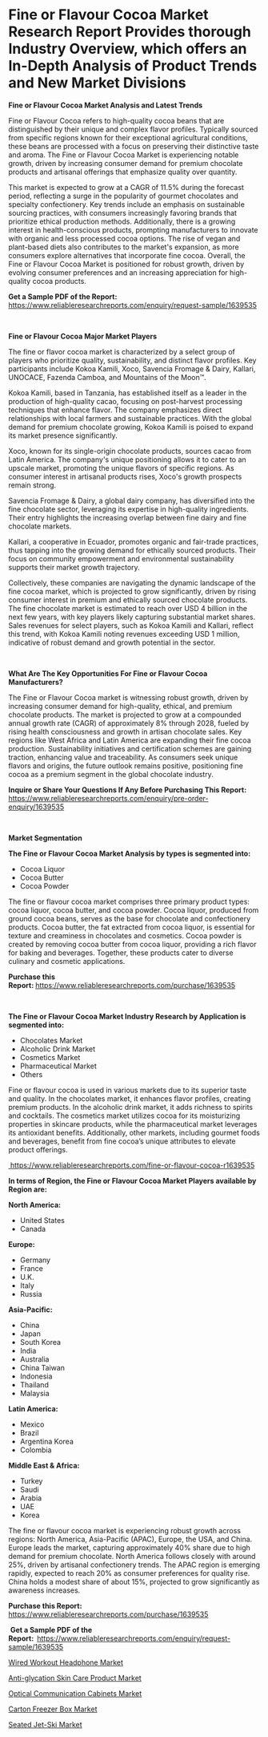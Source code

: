 <p><h1>Fine or Flavour Cocoa Market Research Report Provides thorough Industry Overview, which offers an In-Depth Analysis of Product Trends and New Market Divisions</h1></p><p><strong>Fine or Flavour Cocoa Market Analysis and Latest Trends</strong></p>
<p><p>Fine or Flavour Cocoa refers to high-quality cocoa beans that are distinguished by their unique and complex flavor profiles. Typically sourced from specific regions known for their exceptional agricultural conditions, these beans are processed with a focus on preserving their distinctive taste and aroma. The Fine or Flavour Cocoa Market is experiencing notable growth, driven by increasing consumer demand for premium chocolate products and artisanal offerings that emphasize quality over quantity.</p><p>This market is expected to grow at a CAGR of 11.5% during the forecast period, reflecting a surge in the popularity of gourmet chocolates and specialty confectionery. Key trends include an emphasis on sustainable sourcing practices, with consumers increasingly favoring brands that prioritize ethical production methods. Additionally, there is a growing interest in health-conscious products, prompting manufacturers to innovate with organic and less processed cocoa options. The rise of vegan and plant-based diets also contributes to the market's expansion, as more consumers explore alternatives that incorporate fine cocoa. Overall, the Fine or Flavour Cocoa Market is positioned for robust growth, driven by evolving consumer preferences and an increasing appreciation for high-quality cocoa products.</p></p>
<p><strong>Get a Sample PDF of the Report:&nbsp;</strong> <a href="https://www.reliableresearchreports.com/enquiry/request-sample/1639535?utm_campaign=115&utm_medium=2&utm_source=Github&utm_content=ia&utm_term=05042025&utm_id=fine-or-flavour-cocoa">https://www.reliableresearchreports.com/enquiry/request-sample/1639535</a></p>
<p>&nbsp;</p>
<p><strong>Fine or Flavour Cocoa Major Market Players</strong></p>
<p><p>The fine or flavor cocoa market is characterized by a select group of players who prioritize quality, sustainability, and distinct flavor profiles. Key participants include Kokoa Kamili, Xoco, Savencia Fromage & Dairy, Kallari, UNOCACE, Fazenda Camboa, and Mountains of the Moon™. </p><p>Kokoa Kamili, based in Tanzania, has established itself as a leader in the production of high-quality cacao, focusing on post-harvest processing techniques that enhance flavor. The company emphasizes direct relationships with local farmers and sustainable practices. With the global demand for premium chocolate growing, Kokoa Kamili is poised to expand its market presence significantly.</p><p>Xoco, known for its single-origin chocolate products, sources cacao from Latin America. The company's unique positioning allows it to cater to an upscale market, promoting the unique flavors of specific regions. As consumer interest in artisanal products rises, Xoco's growth prospects remain strong.</p><p>Savencia Fromage & Dairy, a global dairy company, has diversified into the fine chocolate sector, leveraging its expertise in high-quality ingredients. Their entry highlights the increasing overlap between fine dairy and fine chocolate markets.</p><p>Kallari, a cooperative in Ecuador, promotes organic and fair-trade practices, thus tapping into the growing demand for ethically sourced products. Their focus on community empowerment and environmental sustainability supports their market growth trajectory.</p><p>Collectively, these companies are navigating the dynamic landscape of the fine cocoa market, which is projected to grow significantly, driven by rising consumer interest in premium and ethically sourced chocolate products. The fine chocolate market is estimated to reach over USD 4 billion in the next few years, with key players likely capturing substantial market shares. Sales revenues for select players, such as Kokoa Kamili and Kallari, reflect this trend, with Kokoa Kamili noting revenues exceeding USD 1 million, indicative of robust demand and growth potential in the sector.</p></p>
<p>&nbsp;</p>
<p><strong>What Are The Key Opportunities For Fine or Flavour Cocoa Manufacturers?</strong></p>
<p><p>The Fine or Flavour Cocoa market is witnessing robust growth, driven by increasing consumer demand for high-quality, ethical, and premium chocolate products. The market is projected to grow at a compounded annual growth rate (CAGR) of approximately 8% through 2028, fueled by rising health consciousness and growth in artisan chocolate sales. Key regions like West Africa and Latin America are expanding their fine cocoa production. Sustainability initiatives and certification schemes are gaining traction, enhancing value and traceability. As consumers seek unique flavors and origins, the future outlook remains positive, positioning fine cocoa as a premium segment in the global chocolate industry.</p></p>
<p><strong>Inquire or Share Your Questions If Any Before Purchasing This Report:</strong> <a href="https://www.reliableresearchreports.com/enquiry/pre-order-enquiry/1639535?utm_campaign=115&utm_medium=2&utm_source=Github&utm_content=ia&utm_term=05042025&utm_id=fine-or-flavour-cocoa">https://www.reliableresearchreports.com/enquiry/pre-order-enquiry/1639535</a></p>
<p>&nbsp;</p>
<p><strong>Market Segmentation</strong></p>
<p><strong>The Fine or Flavour Cocoa Market Analysis by types is segmented into:</strong></p>
<p><ul><li>Cocoa Liquor</li><li>Cocoa Butter</li><li>Cocoa Powder</li></ul></p>
<p><p>The fine or flavour cocoa market comprises three primary product types: cocoa liquor, cocoa butter, and cocoa powder. Cocoa liquor, produced from ground cocoa beans, serves as the base for chocolate and confectionery products. Cocoa butter, the fat extracted from cocoa liquor, is essential for texture and creaminess in chocolates and cosmetics. Cocoa powder is created by removing cocoa butter from cocoa liquor, providing a rich flavor for baking and beverages. Together, these products cater to diverse culinary and cosmetic applications.</p></p>
<p><strong>Purchase this Report:&nbsp;</strong><a href="https://www.reliableresearchreports.com/purchase/1639535?utm_campaign=115&utm_medium=2&utm_source=Github&utm_content=ia&utm_term=05042025&utm_id=fine-or-flavour-cocoa">https://www.reliableresearchreports.com/purchase/1639535</a></p>
<p>&nbsp;</p>
<p><strong>The Fine or Flavour Cocoa Market Industry Research by Application is segmented into:</strong></p>
<p><ul><li>Chocolates Market</li><li>Alcoholic Drink Market</li><li>Cosmetics Market</li><li>Pharmaceutical Market</li><li>Others</li></ul></p>
<p><p>Fine or flavour cocoa is used in various markets due to its superior taste and quality. In the chocolates market, it enhances flavor profiles, creating premium products. In the alcoholic drink market, it adds richness to spirits and cocktails. The cosmetics market utilizes cocoa for its moisturizing properties in skincare products, while the pharmaceutical market leverages its antioxidant benefits. Additionally, other markets, including gourmet foods and beverages, benefit from fine cocoa’s unique attributes to elevate product offerings.</p></p>
<p><a href="https://www.reliableresearchreports.com/fine-or-flavour-cocoa-r1639535?utm_campaign=115&utm_medium=2&utm_source=Github&utm_content=ia&utm_term=05042025&utm_id=fine-or-flavour-cocoa">&nbsp;https://www.reliableresearchreports.com/fine-or-flavour-cocoa-r1639535</a></p>
<p><strong>In terms of Region, the Fine or Flavour Cocoa Market Players available by Region are:</strong></p>
<p>
    <p> <strong> North America: </strong>
        <ul>
            <li>United States</li>
            <li>Canada</li>
        </ul>
        </p> 
    <p> <strong> Europe: </strong>
        <ul>
            <li>Germany</li>
            <li>France</li>
            <li>U.K.</li>
            <li>Italy</li>
            <li>Russia</li>
        </ul>
        </p> 
    <p> <strong> Asia-Pacific: </strong>
        <ul>
            <li>China</li>
            <li>Japan</li>
            <li>South Korea</li>
            <li>India</li>
            <li>Australia</li>
            <li>China Taiwan</li>
            <li>Indonesia</li>
            <li>Thailand</li>
            <li>Malaysia</li>
        </ul>
        </p> 
    <p> <strong> Latin America: </strong>
        <ul>
            <li>Mexico</li>
            <li>Brazil</li>
            <li>Argentina Korea</li>
            <li>Colombia</li>
        </ul>
        </p> 
    <p> <strong> Middle East & Africa: </strong>
        <ul>
            <li>Turkey</li>
            <li>Saudi</li>
            <li>Arabia</li>
            <li>UAE</li>
            <li>Korea</li>
        </ul>
    </p>
    </p>
<p><p>The fine or flavour cocoa market is experiencing robust growth across regions: North America, Asia-Pacific (APAC), Europe, the USA, and China. Europe leads the market, capturing approximately 40% share due to high demand for premium chocolate. North America follows closely with around 25%, driven by artisanal confectionery trends. The APAC region is emerging rapidly, expected to reach 20% as consumer preferences for quality rise. China holds a modest share of about 15%, projected to grow significantly as awareness increases.</p></p>
<p><strong>Purchase this Report: </strong><a href="https://www.reliableresearchreports.com/purchase/1639535?utm_campaign=115&utm_medium=2&utm_source=Github&utm_content=ia&utm_term=05042025&utm_id=fine-or-flavour-cocoa">https://www.reliableresearchreports.com/purchase/1639535</a></p>
<p>&nbsp;<strong>Get a Sample PDF of the Report:&nbsp;&nbsp;</strong><a href="https://www.reliableresearchreports.com/enquiry/request-sample/1639535?utm_campaign=115&utm_medium=2&utm_source=Github&utm_content=ia&utm_term=05042025&utm_id=fine-or-flavour-cocoa">https://www.reliableresearchreports.com/enquiry/request-sample/1639535</a></p>
<p><strong></strong></p>
<p><p><a href="https://github.com/shroffuhpa/Market-Research-Report-List-1/blob/main/wired-workout-headphone-market.md?utm_campaign=115&utm_medium=2&utm_source=Github&utm_content=ia&utm_term=05042025&utm_id=fine-or-flavour-cocoa">Wired Workout Headphone Market</a></p><p><a href="https://github.com/reeseberro3j/Market-Research-Report-List-1/blob/main/anti-glycation-skin-care-product-market.md?utm_campaign=115&utm_medium=2&utm_source=Github&utm_content=ia&utm_term=05042025&utm_id=fine-or-flavour-cocoa">Anti-glycation Skin Care Product Market</a></p><p><a href="https://github.com/dafertsuria/Market-Research-Report-List-1/blob/main/optical-communication-cabinets-market.md?utm_campaign=115&utm_medium=2&utm_source=Github&utm_content=ia&utm_term=05042025&utm_id=fine-or-flavour-cocoa">Optical Communication Cabinets Market</a></p><p><a href="https://github.com/rocicbenton/Market-Research-Report-List-1/blob/main/carton-freezer-box-market.md?utm_campaign=115&utm_medium=2&utm_source=Github&utm_content=ia&utm_term=05042025&utm_id=fine-or-flavour-cocoa">Carton Freezer Box Market</a></p><p><a href="https://github.com/billejuman43/Market-Research-Report-List-1/blob/main/seated-jet-ski-market.md?utm_campaign=115&utm_medium=2&utm_source=Github&utm_content=ia&utm_term=05042025&utm_id=fine-or-flavour-cocoa">Seated Jet-Ski Market</a></p></p>